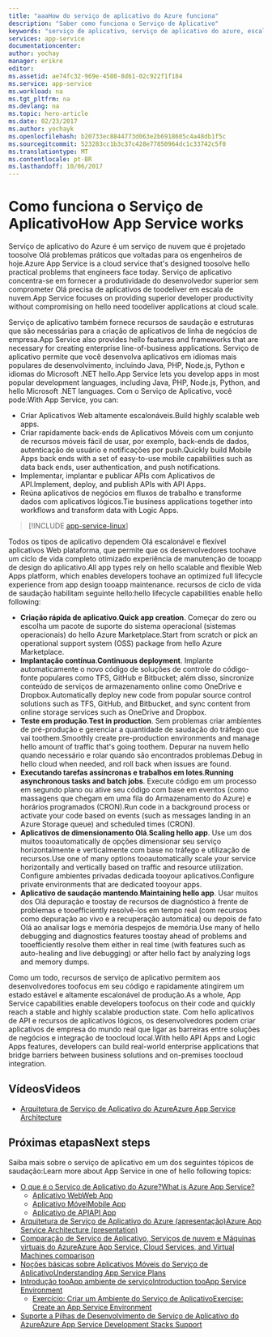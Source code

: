 ```yaml
---
title: "aaaHow do serviço de aplicativo do Azure funciona"
description: "Saber como funciona o Serviço de Aplicativo"
keywords: "serviço de aplicativo, serviço de aplicativo do azure, escala, escalonável, plano de serviço de aplicativo, custo de serviço de aplicativo"
services: app-service
documentationcenter: 
author: yochay
manager: erikre
editor: 
ms.assetid: ae74fc32-969e-4580-8d61-02c922f1f184
ms.service: app-service
ms.workload: na
ms.tgt_pltfrm: na
ms.devlang: na
ms.topic: hero-article
ms.date: 02/23/2017
ms.author: yochayk
ms.openlocfilehash: b20733ec8844773d063e2b6918605c4a48db1f5c
ms.sourcegitcommit: 523283cc1b3c37c428e77850964dc1c33742c5f0
ms.translationtype: MT
ms.contentlocale: pt-BR
ms.lasthandoff: 10/06/2017
---
```

# <a name="how-app-service-works"></a><span data-ttu-id="a8bf3-104">Como funciona o Serviço de Aplicativo</span><span class="sxs-lookup"><span data-stu-id="a8bf3-104">How App Service works</span></span>
<span data-ttu-id="a8bf3-105">Serviço de aplicativo do Azure é um serviço de nuvem que é projetado toosolve Olá problemas práticos que voltadas para os engenheiros de hoje.</span><span class="sxs-lookup"><span data-stu-id="a8bf3-105">Azure App Service is a cloud service that's designed toosolve hello practical problems that engineers face today.</span></span>
<span data-ttu-id="a8bf3-106">Serviço de aplicativo concentra-se em fornecer a produtividade do desenvolvedor superior sem comprometer Olá precisa de aplicativos de toodeliver em escala de nuvem.</span><span class="sxs-lookup"><span data-stu-id="a8bf3-106">App Service focuses on providing superior developer productivity without compromising on hello need toodeliver applications at cloud scale.</span></span> 

<span data-ttu-id="a8bf3-107">Serviço de aplicativo também fornece recursos de saudação e estruturas que são necessárias para a criação de aplicativos de linha de negócios de empresa.</span><span class="sxs-lookup"><span data-stu-id="a8bf3-107">App Service also provides hello features and frameworks that are necessary for creating enterprise line-of-business applications.</span></span> <span data-ttu-id="a8bf3-108">Serviço de aplicativo permite que você desenvolva aplicativos em idiomas mais populares de desenvolvimento, incluindo Java, PHP, Node.js, Python e idiomas do Microsoft .NET hello.</span><span class="sxs-lookup"><span data-stu-id="a8bf3-108">App Service lets you develop apps in most popular development languages, including Java, PHP, Node.js, Python, and hello Microsoft .NET languages.</span></span> <span data-ttu-id="a8bf3-109">Com o Serviço de Aplicativo, você pode:</span><span class="sxs-lookup"><span data-stu-id="a8bf3-109">With App Service, you can:</span></span>

* <span data-ttu-id="a8bf3-110">Criar Aplicativos Web altamente escalonáveis.</span><span class="sxs-lookup"><span data-stu-id="a8bf3-110">Build highly scalable web apps.</span></span>
* <span data-ttu-id="a8bf3-111">Criar rapidamente back-ends de Aplicativos Móveis com um conjunto de recursos móveis fácil de usar, por exemplo, back-ends de dados, autenticação de usuário e notificações por push.</span><span class="sxs-lookup"><span data-stu-id="a8bf3-111">Quickly build Mobile Apps back ends with a set of easy-to-use mobile capabilities such as data back ends, user authentication, and push notifications.</span></span>
* <span data-ttu-id="a8bf3-112">Implementar, implantar e publicar APIs com Aplicativos de API.</span><span class="sxs-lookup"><span data-stu-id="a8bf3-112">Implement, deploy, and publish APIs with API Apps.</span></span>
* <span data-ttu-id="a8bf3-113">Reúna aplicativos de negócios em fluxos de trabalho e transforme dados com aplicativos lógicos.</span><span class="sxs-lookup"><span data-stu-id="a8bf3-113">Tie business applications together into workflows and transform data with Logic Apps.</span></span>

> [!INCLUDE [app-service-linux](../../includes/app-service-linux.md)]
> 
> 

<span data-ttu-id="a8bf3-114">Todos os tipos de aplicativo dependem Olá escalonável e flexível aplicativos Web plataforma, que permite que os desenvolvedores toohave um ciclo de vida completo otimizado experiência de manutenção de tooapp de design do aplicativo.</span><span class="sxs-lookup"><span data-stu-id="a8bf3-114">All app types rely on hello scalable and flexible Web Apps platform, which enables developers toohave an optimized full lifecycle experience from app design tooapp maintenance.</span></span> <span data-ttu-id="a8bf3-115">recursos de ciclo de vida de saudação habilitam seguinte hello:</span><span class="sxs-lookup"><span data-stu-id="a8bf3-115">hello lifecycle capabilities enable hello following:</span></span>

* <span data-ttu-id="a8bf3-116">**Criação rápida de aplicativo**.</span><span class="sxs-lookup"><span data-stu-id="a8bf3-116">**Quick app creation**.</span></span> <span data-ttu-id="a8bf3-117">Começar do zero ou escolha um pacote de suporte do sistema operacional (sistemas operacionais) do hello Azure Marketplace.</span><span class="sxs-lookup"><span data-stu-id="a8bf3-117">Start from scratch or pick an operational support system (OSS) package from hello Azure Marketplace.</span></span>
* <span data-ttu-id="a8bf3-118">**Implantação contínua**.</span><span class="sxs-lookup"><span data-stu-id="a8bf3-118">**Continuous deployment**.</span></span> <span data-ttu-id="a8bf3-119">Implante automaticamente o novo código de soluções de controle do código-fonte populares como TFS, GitHub e Bitbucket; além disso, sincronize conteúdo de serviços de armazenamento online como OneDrive e Dropbox.</span><span class="sxs-lookup"><span data-stu-id="a8bf3-119">Automatically deploy new code from popular source control solutions such as TFS, GitHub, and Bitbucket, and sync content from online storage services such as OneDrive and Dropbox.</span></span>
* <span data-ttu-id="a8bf3-120">**Teste em produção**.</span><span class="sxs-lookup"><span data-stu-id="a8bf3-120">**Test in production**.</span></span> <span data-ttu-id="a8bf3-121">Sem problemas criar ambientes de pré-produção e gerenciar a quantidade de saudação do tráfego que vai toothem.</span><span class="sxs-lookup"><span data-stu-id="a8bf3-121">Smoothly create pre-production environments and manage hello amount of traffic that's going toothem.</span></span> <span data-ttu-id="a8bf3-122">Depurar na nuvem hello quando necessário e rolar quando são encontrados problemas.</span><span class="sxs-lookup"><span data-stu-id="a8bf3-122">Debug in hello cloud when needed, and roll back when issues are found.</span></span>
* <span data-ttu-id="a8bf3-123">**Executando tarefas assíncronas e trabalhos em lotes**.</span><span class="sxs-lookup"><span data-stu-id="a8bf3-123">**Running asynchronous tasks and batch jobs**.</span></span> <span data-ttu-id="a8bf3-124">Execute código em um processo em segundo plano ou ative seu código com base em eventos (como massagens que chegam em uma fila do Armazenamento do Azure) e horários programados (CRON).</span><span class="sxs-lookup"><span data-stu-id="a8bf3-124">Run code in a background process or activate your code based on events (such as messages landing in an Azure Storage queue) and scheduled times (CRON).</span></span>
* <span data-ttu-id="a8bf3-125">**Aplicativos de dimensionamento Olá**.</span><span class="sxs-lookup"><span data-stu-id="a8bf3-125">**Scaling hello app**.</span></span> <span data-ttu-id="a8bf3-126">Use um dos muitos tooautomatically de opções dimensionar seu serviço horizontalmente e verticalmente com base no tráfego e utilização de recursos.</span><span class="sxs-lookup"><span data-stu-id="a8bf3-126">Use one of many options tooautomatically scale your service horizontally and vertically based on traffic and resource utilization.</span></span> <span data-ttu-id="a8bf3-127">Configure ambientes privadas dedicada tooyour aplicativos.</span><span class="sxs-lookup"><span data-stu-id="a8bf3-127">Configure private environments that are dedicated tooyour apps.</span></span>   
* <span data-ttu-id="a8bf3-128">**Aplicativo de saudação mantendo**.</span><span class="sxs-lookup"><span data-stu-id="a8bf3-128">**Maintaining hello app**.</span></span> <span data-ttu-id="a8bf3-129">Usar muitos dos Olá depuração e toostay de recursos de diagnóstico à frente de problemas e tooefficiently resolvê-los em tempo real (com recursos como depuração ao vivo e a recuperação automática) ou depois de fato Olá ao analisar logs e memória despejos de memória.</span><span class="sxs-lookup"><span data-stu-id="a8bf3-129">Use many of hello debugging and diagnostics features toostay ahead of problems and tooefficiently resolve them either in real time (with features such as auto-healing and live debugging) or after hello fact by analyzing logs and memory dumps.</span></span>

<span data-ttu-id="a8bf3-130">Como um todo, recursos de serviço de aplicativo permitem aos desenvolvedores toofocus em seu código e rapidamente atingirem um estado estável e altamente escalonável de produção.</span><span class="sxs-lookup"><span data-stu-id="a8bf3-130">As a whole, App Service capabilities enable developers toofocus on their code and quickly reach a stable and highly scalable production state.</span></span> <span data-ttu-id="a8bf3-131">Com hello aplicativos de API e recursos de aplicativos lógicos, os desenvolvedores podem criar aplicativos de empresa do mundo real que ligar as barreiras entre soluções de negócios e integração de toocloud local.</span><span class="sxs-lookup"><span data-stu-id="a8bf3-131">With hello API Apps and Logic Apps features, developers can build real-world enterprise applications that bridge barriers between business solutions and on-premises toocloud integration.</span></span> 

## <a name="videos"></a><span data-ttu-id="a8bf3-132">Vídeos</span><span class="sxs-lookup"><span data-stu-id="a8bf3-132">Videos</span></span>
* [<span data-ttu-id="a8bf3-133">Arquitetura de Serviço de Aplicativo do Azure</span><span class="sxs-lookup"><span data-stu-id="a8bf3-133">Azure App Service Architecture</span></span>](https://azure.microsoft.com/documentation/videos/why-azure-web-sites-plus-architecture/)

## <a name="next-steps"></a><span data-ttu-id="a8bf3-134">Próximas etapas</span><span class="sxs-lookup"><span data-stu-id="a8bf3-134">Next steps</span></span>

<span data-ttu-id="a8bf3-135">Saiba mais sobre o serviço de aplicativo em um dos seguintes tópicos de saudação:</span><span class="sxs-lookup"><span data-stu-id="a8bf3-135">Learn more about App Service in one of hello following topics:</span></span>

* [<span data-ttu-id="a8bf3-136">O que é o Serviço de Aplicativo do Azure?</span><span class="sxs-lookup"><span data-stu-id="a8bf3-136">What is Azure App Service?</span></span>](app-service-value-prop-what-is.md)
  * [<span data-ttu-id="a8bf3-137">Aplicativo Web</span><span class="sxs-lookup"><span data-stu-id="a8bf3-137">Web App</span></span>](../app-service-web/app-service-web-overview.md)
  * [<span data-ttu-id="a8bf3-138">Aplicativo Móvel</span><span class="sxs-lookup"><span data-stu-id="a8bf3-138">Mobile App</span></span>](../app-service-mobile/app-service-mobile-value-prop.md)
  * [<span data-ttu-id="a8bf3-139">Aplicativo de API</span><span class="sxs-lookup"><span data-stu-id="a8bf3-139">API App</span></span>](../app-service-api/app-service-api-apps-why-best-platform.md)
* [<span data-ttu-id="a8bf3-140">Arquitetura de Serviço de Aplicativo do Azure (apresentação)</span><span class="sxs-lookup"><span data-stu-id="a8bf3-140">Azure App Service Architecture (presentation)</span></span>](http://www.slideshare.net/maartenba/windows-azure-web-sites-things-they-dont-teach-kids-in-school-comunity-day-2013)
* [<span data-ttu-id="a8bf3-141">Comparação de Serviço de Aplicativo, Serviços de nuvem e Máquinas virtuais do Azure</span><span class="sxs-lookup"><span data-stu-id="a8bf3-141">Azure App Service, Cloud Services, and Virtual Machines comparison</span></span>](../app-service-web/choose-web-site-cloud-service-vm.md)
* [<span data-ttu-id="a8bf3-142">Noções básicas sobre Aplicativos Móveis do Serviço de Aplicativo</span><span class="sxs-lookup"><span data-stu-id="a8bf3-142">Understanding App Service Plans</span></span>](azure-web-sites-web-hosting-plans-in-depth-overview.md)
* [<span data-ttu-id="a8bf3-143">Introdução tooApp ambiente de serviço</span><span class="sxs-lookup"><span data-stu-id="a8bf3-143">Introduction tooApp Service Environment</span></span>](../app-service-web/app-service-app-service-environment-intro.md)
  * [<span data-ttu-id="a8bf3-144">Exercício: Criar um Ambiente do Serviço de Aplicativo</span><span class="sxs-lookup"><span data-stu-id="a8bf3-144">Exercise: Create an App Service Environment</span></span>](../app-service-web/app-service-web-how-to-create-an-app-service-environment.md)
* [<span data-ttu-id="a8bf3-145">Suporte a Pilhas de Desenvolvimento de Serviço de Aplicativo do Azure</span><span class="sxs-lookup"><span data-stu-id="a8bf3-145">Azure App Service Development Stacks Support</span></span>](https://azure.microsoft.com/blog/windows-azure-websites-development-stacks-support/)



